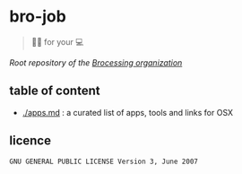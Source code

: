# bro-job

> :eggplant::kiss: for your :computer:

*Root repository of the [Brocessing organization](https://github.com/brocessing/)*

## table of content

- [./apps.md](apps.md) : a curated list of apps, tools and links for OSX

## licence

`GNU GENERAL PUBLIC LICENSE Version 3, June 2007`
